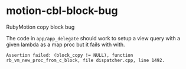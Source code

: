 motion-cbl-block-bug
====================

RubyMotion copy block bug

The code in ```app/app_delegate``` should work to setup a view query with a
given lambda as a map proc but it fails with with.

```Assertion failed: (block_copy != NULL), function rb_vm_new_proc_from_c_block, file dispatcher.cpp, line 1492.```

